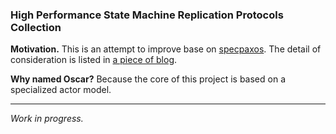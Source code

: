 ### High Performance State Machine Replication Protocols Collection

**Motivation.** This is an attempt to improve base on [specpaxos]. The detail of
consideration is listed in [a piece of blog][sgd-blog].

**Why named Oscar?** Because the core of this project is based on a specialized 
actor model.

[specpaxos]: https://github.com/UWSysLab/specpaxos
[sgd-blog]: https://sgdxbc.github.io/ideas/2021-12-15/p0

----

*Work in progress.*
